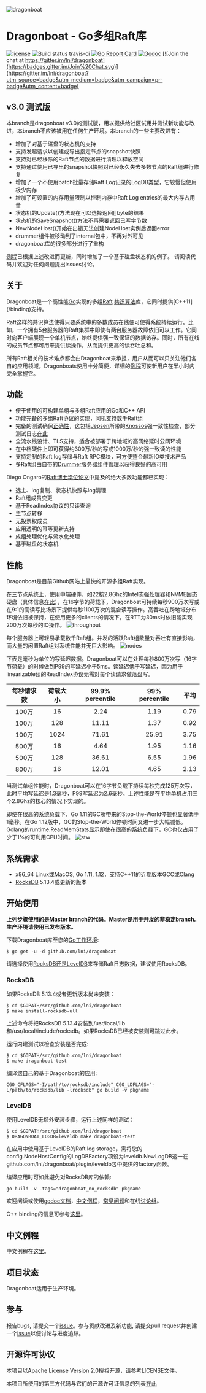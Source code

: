 ![dragonboat](./doc/dragonboat.jpg)
# Dragonboat - Go多组Raft库 #
[![license](http://img.shields.io/badge/license-Apache2-blue.svg)](https://github.com/lni/dragonboat/blob/master/LICENSE)
![Build status travis-ci](https://travis-ci.com/lni/dragonboat.svg?branch=master)
[![Go Report Card](https://goreportcard.com/badge/github.com/lni/dragonboat)](https://goreportcard.com/report/github.com/lni/dragonboat)
[![Godoc](http://img.shields.io/badge/go-documentation-blue.svg)](https://godoc.org/github.com/lni/dragonboat)
[![Join the chat at https://gitter.im/lni/dragonboat](https://badges.gitter.im/Join%20Chat.svg)](https://gitter.im/lni/dragonboat?utm_source=badge&utm_medium=badge&utm_campaign=pr-badge&utm_content=badge)

## v3.0 测试版 ##

本branch是dragonboat v3.0的测试版，用以提供给社区试用并测试新功能与改进，本branch不应该被用在任何生产环境。本branch的一些主要改进有：

* 增加了对基于磁盘的状态机的支持
* 支持发起请求以创建或导出指定节点的snapshot快照
* 支持对已经移除的Raft节点的数据进行清理以释放空间
* 支持通过使用已导出的snapshot快照对已经永久失去多数节点的Raft组进行修复
* 增加了一个不使用batch批量存储Raft Log记录的LogDB类型，它较慢但使用极少内存
* 增加了可设置的内存用量限制以控制内存中Raft Log entries的最大内存占用量
* 状态机的Update()方法现在可以选择返回[]byte的结果
* 状态机的SaveSnapshot()方法不再需要返回已写字节数
* NewNodeHost()开始在出错无法创建NodeHost实例后返回error
* drummer组件被移动到了internal包中，不再对外可见
* dragonboat库的很多部分进行了重构

[例程](https://github.com/lni/dragonboat-example/tree/on-disk-state-machine)已根据上述改进而更新，同时增加了一个基于磁盘状态机的例子。
请阅读代码并欢迎对任何问题提出issues讨论。

## 关于 ##
Dragonboat是一个高性能[Go](https://golang.org)实现的多组[Raft](https://raft.github.io/) [共识算法](https://en.wikipedia.org/wiki/Consensus_(computer_science))库，它同时提供[C++11](/binding)支持。

Raft这样的共识算法使得只要系统中的多数成员在线便可使得系统持续运行。比如，一个拥有5台服务器的Raft集群中即使有两台服务器故障依旧可以工作。它同时向客户端展现一个单机节点，始终提供强一致保证的数据访存。同时，所有在线的成员节点都可用来提供读操作，从而提供更高的读吞吐总和。

所有Raft相关的技术难点都会由Dragonboat来承担，用户从而可以只关注他们各自的应用领域。Dragonboats使用十分简便，详细的[例程](https://github.com/lni/dragonboat-example)可使新用户在半小时内完全掌握它。

## 功能 ##
* 便于使用的可构建单组与多组Raft应用的Go和C++ API
* 功能完备的多组Raft协议的实现，同机支持数千Raft组
* 完备的测试确保[正确性](/doc/test.md)，这包括[Jepsen](https://aphyr.com/tags/jepsen)所带的[Knossos](https://github.com/jepsen-io/knossos)强一致性检查，部分测试日志[在此](https://github.com/lni/knossos-data)
* 全流水线设计、TLS支持，适合被部署于跨地域的高网络延时公网环境
* 在中档硬件上即可获得约300万/秒的写或1000万/秒的强一致读的性能
* 支持定制的Raft log存储与Raft RPC模块，可方便整合最新IO类技术产品
* 多Raft组由自带的[Drummer](/drummer)服务器组件管理以获得良好的高可用

Diego Ongaro的[Raft博士学位论文](https://ramcloud.stanford.edu/~ongaro/thesis.pdf)中提及的绝大多数功能都已实现：
* 选主、log复制、状态机快照与log清理
* Raft组成员变更
* 基于ReadIndex协议的只读查询
* 主节点转移
* 无投票权成员
* 应用透明的幂等更新支持
* 成组处理优化与流水化处理
* 基于磁盘的状态机

## 性能 ##
Dragonboat是目前Github网站上最快的开源多组Raft实现。

在三节点系统上，使用中端硬件，如22核2.8Ghz的Intel志强处理器和NVME固态硬盘（具体信息[在此](/doc/test.md)），在16字节的荷载下，Dragonboat可持续每秒900万次写或在9:1的高读写比场景下提供每秒1100万次的混合读写操作。高吞吐在跨地域分布环境依旧被保持，在使用更多的clients的情况下，在RTT为30ms时依旧能实现200万次每秒的IO操作。
![throughput](./doc/throughput.png)

每个服务器上可轻易承载数千Raft组。并发的活跃Raft组数量对吞吐有直接影响，而大量的闲置Raft组对系统性能并无巨大影响。
![nodes](./doc/nodes.png)

下表是毫秒为单位的写延迟数据。Dragonboat可以在处理每秒800万次写（16字节荷载）的时候做到P99的写延迟小于5ms。读延迟低于写延迟，因为用于linearizable读的ReadIndex协议无需对每个读请求做落盘写。

|每秒请求数|荷载大小|99.9% percentile|99% percentile|平均|
|:-:|:----------:|:--:|:-:|:-:|
|100万|16|2.24|1.19|0.79|
|100万|128|11.11|1.37|0.92|
|100万|1024|71.61|25.91|3.75|
|500万|16|4.64|1.95|1.16|
|500万|128|36.61|6.55|1.96|
|800万|16|12.01|4.65|2.13|

当测试单组性能时，Dragonboat可以在16字节负载下持续每秒完成125万次写，此时平均写延迟是1.3毫秒，P99写延迟为2.6毫秒。上述性能是在平均单机占用三个2.8Ghz的核心的情况下实现的。

即使在很高的系统负载下，Go 1.11的GC所带来的Stop-the-World停顿也显著低于1毫秒。在Go 1.12版中，GC的Stop-the-World停顿时间又进一步大幅减低。Golang的runtime.ReadMemStats显示即使在很高的系统负载下，GC也仅占用了少于1%的可利用CPU时间。
![stw](./doc/stw.png)

## 系统需求 ##
* x86_64 Linux或MacOS, Go 1.11, 1.12，支持C++11的近期版本GCC或Clang
* [RocksDB](https://github.com/facebook/rocksdb/blob/master/INSTALL.md) 5.13.4或更新的版本

## 开始使用 ##
__上列步骤使用的是Master branch的代码。Master是用于开发的非稳定branch。生产环境请使用已发布版本。__

下载Dragonboat库至您的[Go工作环境](https://golang.org/doc/install):
```
$ go get -u -d github.com/lni/dragonboat
```
请选择使用[RocksDB还是LevelDB](https://github.com/lni/dragonboat/blob/master/doc/storage.CHS.md)来存储Raft日志数据，建议使用RocksDB。

### RocksDB ###
如果RocksDB 5.13.4或者更新版本尚未安装：
```
$ cd $GOPATH/src/github.com/lni/dragonboat
$ make install-rocksdb-ull
```
上述命令将把RocksDB 5.13.4安装到/usr/local/lib和/usr/local/include/rocksdb。如果RocksDB已经被安装则可跳过此步。

运行内建测试以检查安装是否完成:
```
$ cd $GOPATH/src/github.com/lni/dragonboat
$ make dragonboat-test
```
编译您自己的基于Dragonboat的应用:
```
CGO_CFLAGS="-I/path/to/rocksdb/include" CGO_LDFLAGS="-L/path/to/rocksdb/lib -lrocksdb" go build -v pkgname
```
### LevelDB ###
使用LevelDB无额外安装步骤，运行上述同样的测试：
```
$ cd $GOPATH/src/github.com/lni/dragonboat
$ DRAGONBOAT_LOGDB=leveldb make dragonboat-test
```
在应用中使用基于LevelDB的Raft log storage，需将您的config.NodeHostConfig的LogDBFactory项设为leveldb.NewLogDB这一在github.com/lni/dragonboat/plugin/leveldb包中提供的factory函数。

编译应用时可如此避免对RocksDB库的依赖:
```
go build -v -tags="dragonboat_no_rocksdb" pkgname
```

欢迎阅读或使用[godoc文档](https://godoc.org/github.com/lni/dragonboat)，[中文例程](https://github.com/lni/dragonboat-example)，[常见问题](https://github.com/lni/dragonboat/wiki/FAQ)和在线[讨论组](https://gitter.im/lni/dragonboat)。

C++ binding的信息可参考[这里](https://github.com/lni/dragonboat/blob/master/binding/README.md)。

## 中文例程 ##
中文例程在[这里](https://github.com/lni/dragonboat-example)。

## 项目状态 ##
Dragonboat适用于生产环境。

## 参与 ##
报告bugs, 请提交一个[issue](https://github.com/lni/dragonboat/issues/new)。参与贡献改进及新功能, 请提交pull request并创建一个[issue](https://github.com/lni/dragonboat/issues/new)以便讨论与进度追踪。

## 开源许可协议 ##
本项目以Apache License Version 2.0授权开源，请参考LICENSE文件。

本项目所使用的第三方代码与它们的开源许可证信息的列表[在此](doc/COPYRIGHT)
